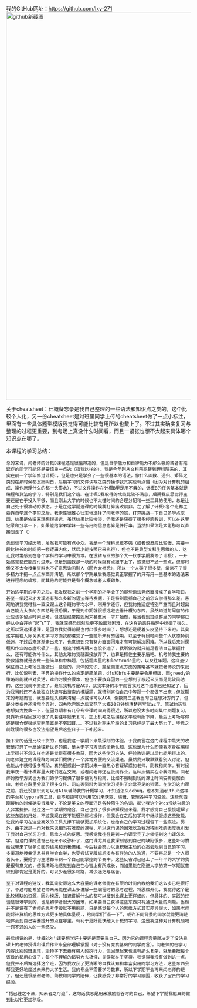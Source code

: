 我的GitHub网址：https://github.com/lxy-271
<img width="1056" alt="github新截图" src="https://github.com/user-attachments/assets/fc0f7fe3-e126-440b-a4a1-71f406f86dda" />


关于cheatsheet：计概备忘录是我自己整理的一些语法和知识点之类的，这个比较个人化，另一份cheatsheet是对班里同学上传的cheatsheet做了一点小标注，里面有一些具体题型模版我觉得可能比较有用所以也戴上了。不过其实确实复习与整理的过程更重要，到考场上真没什么时间看，而且一紧张也想不太起来具体哪个知识点在哪了。

本课程的学习总结：

    总的来说，闫老师的计概B课程还是很值得选的，但是自学能力和自律能力不那么强的或者有拖延症的同学可能还是要慎重一点选（指我这样的）。我是今年刚从文科院系转到理科院系的，其实在前一个学年修过计概C，但是也只是学会了一些很基本的语法，像什么函数、递归、矩阵之类的在那时候都没搞明白，后期学习的文件读写之类的操作我其实也有点懵（因为对计算机的组成、操作原理什么的都一头雾水），不过文件操作在计概B里是用不着的，计概B的任务基本就是编程和算法的学习，特别是我们这个班。在计概C我取得的成绩比较不满意，后期我反思觉得主要还是在于投入不够，而且刚上大学的时候也不太懂时间的合理分配和一些工具的使用，总是让自己处于很被动的状态。于是在这学期选课的时候我打算痛改前非，在了解了计概B各个班都主要靠自学这个事实之后，我索性很雄心壮志地选择了闫老师的班，打算挑战一下自己多学点东西，结果是依旧离理想很遥远。虽然结果比较惨淡，但我还是获得了很多经验教训，可以在这里记录和分享一下，如果能给学弟学妹一些有用的信息也算是件好事。当然如果你是大佬那可以直接划走了（）
    
    先谈谈学习经历吧，虽然我可能有点小众。我是一个理科思维不强（或者说反应比较慢，需要一段比较长的时间把一套逻辑内化，然后才能按照它来执行），但也不是典型文科生思维的人，这让我时常感到在各个学科的学习中很为难。在没转专业的那个大一秋季学期我修了计概C，一开始感觉都还能应付过来，但是到函数那一块的时候就有点跟不上了，感觉想不通一些点，但那时候又不太会搜集资料也不好意思询问别人（因为太社恐），所以一个人碰了很多壁，常常花了很多精力才把一点点东西弄清楚。所以那个学期最后我感觉真正掌握了的只有用一些基本的语法来进行程序的编写，而其他的可能只是有个概念或者大概印象。
    
    开始这学期的学习之后，我发现我之前一个学期的才学会了的那些语法竟然直接成了自学项目，甚至一学起来才发现还有那么多新的语法等待发掘，于是特别震撼自己之前怎么学得那么差。客观地讲我觉得我一直没跟上这个班的平均水平，刚开学还行，但我的拖延症特别严重而且对超出自己能力太多的东西总是很恐惧，于是到中期就很想逃避去看计概的东西，虽然知道每周留的作业应该多留点时间思考，但还是经常拖到周末甚至周一才开始做，每当看到班级群里的同学都已经从小白开始“起飞”了，我就深感恐慌然后更不敢面对困难，在这样的恶性循环中徘徊了很久。之所以没选择退课，是因为我觉得前期也付出很多时间了，想想还是硬着头皮坚持下来吧。其实这学期在人际关系和学习方面我都遭受了一些前所未有的困境，以至于有段时间整个人状态特别低迷，不过后来逐渐走出来了，也意识到只有努力直面困难才有可能解决困难。所以我后来对课程和作业的态度积极了一些，但这时候离期末也没多远了，我所做的就只能是看清自己掌握什么、还有可能弥补什么，其他太难的我就直接放弃了，也算是抓住主要矛盾吧。机考前我主要的挽救措施就是去做一些简单和中档题，包括题库里的和leetcode里的，以及往年题，这样至少保证自己上考场是能做出一些题的。具体的知识、题型侧重点方面的策略基本就按老师说的来就行，比如说列表、字典的操作什么的肯定是简单题，dfs和bfs主要是要会用模版，而greedy的策略可能就相对灵活，难的时候会很难，但也不要放弃因为一旦想到了写起来反而是比较简洁的，这些我就不赘述了。最后我机考是AC3，就我本身的水平而言我对这个结果已经知足了，因为我当时还不太能独立快速写出搜索的模版题，就特别害怕自己中等题一个都做不出来；但就期末的考题而言，我想要是头脑再清醒一点或许可以AC4，倒数第二道我当时已经想对方向了，但是分类条件还没完全弄对，回去吃完饭之后又花了大概20分钟想清楚再写就ac了。笔试的话我也想努力挽救一下，但因为期末有几个专业课时间离得很近，所以也没太多时间集中刷题复习，只靠听课程回放和做了几套往年题来复习，加上机考之后编程水平也有所下降，最后上考场写得还是很仓促很绝望啊简直是不堪回首。。。不过我对期末阶段的复习已经尽了最大努力了，毕竟之前耽误的很多也没法指望最后这些日子一下补起来。
    
    接下来的话是比较干货的，也是我这一学期下来最深刻的体验。于我而言在这门课程中最大的收获是打开了一扇通往新世界的窗，是关于学习方法的全新认知，这也是为什么即使我本身在编程上学得并不怎么样也还是觉得有很多收获，因为这些学习方法、经验教训是以后也能用得上的。闫老师建立的课程群为同学们提供了一个非常方便的交流渠道，虽然我只敢默默看别人讨论，但也能从中获得很多帮助，真的很感谢一学期以来一直热心答疑解惑的老师、助教和同学。有时候我半夜一看计概群里大佬们还在交流，或者闫老师还在批阅作业，这种热情实在令我汗颜。闫老师的教学方式也为我们的学习提供了很多便利与指南，比如不强制到场的课让时间安排更加自由，老师在群里分享了很多文件、网站等资料为同学学习提供了非常充足的资源。在学习这门课之前，我还没意识到可以用AI来辅助我的计概学习，不知道怎么debug，也不知道github这样的平台和typora等工具，更不知道可以利用它们来获取、编辑、管理各种学习资源。这些东西刚接触的时候确实很难受，不论是英文的界面还是各种陌生的名词，都让我这个对cs没啥兴趣的人非常抗拒。经过这一个学期的磨合，自己也找了很多讲解视频来看，我才感觉自己慢慢理解了这些东西的用处，不过我现在还不能很熟练地操作，但我会在之后的学习中继续锻炼这些技能，让我的学习在这些高效的工具支撑下能够更加系统化，也给自己的学习过程留下一些痕迹。另外，由于这是一门对我来说相当有难度的课程，所以这门课的困难以及我对待困难的态度也引发了我对自己学习习惯、思维方式的反思。我感觉我往往是到一门课学完了才领悟到这门课怎么学，但这门课的遗憾已经来不及弥补了，这门课尤其让我深刻感到自己的缺陷很多，这些坏习惯给我带来了很多负面的结果和消极情绪。今后我会努力以更积极主动的心态去规划自己的学习，多渠道地搜集信息并且学会自学，也要尝试克服尴尬多与有经验的人沟通，不要再总是一个人闷着头干，要把学习生活都带到一个自己能掌控的节奏中。这些反省对已经上了一年半的大学的我是很有意义的，使我清晰地感觉到自己在心智上有所成长，而如果能在刚进大学的第一学期就意识到那肯定是更好的，可以少走很多弯路，减少迷茫与痛苦。
    
    至于对课程的建议，我其实觉得这么大容量的课老师能在有限的时间内教给我们这么多已经很好了，不过可能希望老师未来能在课上多讲解一些编程时的思考过程，将思维外化，我觉得这个是比较稀缺的资源，因为模版、知识讲解什么的都可以搜到比课上更详细的，但具体的、实践的经验是很难学到的，也是初学者很大的困难，如果要自己获得这些东西只有通过大量的刷题。当然并不是说有了老师的思考传授就不用刷题，只是感觉每个人的思维方式其实差异很大，如果老师能将计算机的思维方式更多地具体呈现，，给同学们“点一下”，或许不同背景的同学就能更清楚地体会到自己需要提升的点在哪里，有利于更好更快融入计概的学习，这是我这种对计算机领域一窍不通的人的一些感受。
    
    最后想说的是，计概B这门课要想学好主要还是需要靠自己，因为它的课程容量就决定了没法靠课上的老师授课和课后作业来全部理解掌握（对于没有竞赛基础的同学而言）。闫老师的班学习内容比别的班更难，坚持学下去要有强大的执行力，但回想起来也没有那么复杂，就是要把每个该做的都用心做了，每个不理解的都努力去搞懂，关键就在于坚持。我觉得我没有做到这一点，但我并不后悔选择这个班，因为我收获了更清晰的自我认知和丰富实用的学习方法，这些东西会帮我更好地度过未来的大学生活。我的专业不需要学习数算，所以下学期不会再来闫老师的班了，但还是很感谢老师、助教和同学的陪伴，让我感受了非常好的学习氛围，收获了宝贵的学习经验。
    
    “悟已往之不谏，知来者之可追”，这句话我总是用来激励低谷时的自己，希望下学期我能真的做到比以往更加积极。
    
    
